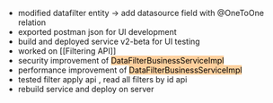 - modified datafilter entity -> add datasource field with @OneToOne relation 
- exported postman json for UI development 
- build and deployed service v2-beta for UI testing
- worked on  [[Filtering API]] 
- security improvement  of <mark style="background: #FFB86CA6;">DataFilterBusinessServiceImpl</mark>
- performance improvement of <mark style="background: #FFB86CA6;">DataFilterBusinessServiceImpl</mark> 
- tested filter apply api , read all filters by id api
- rebuild service and deploy on server
  


